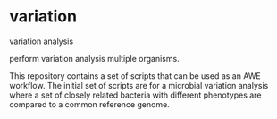 variation
=========

variation analysis

perform variation analysis multiple organisms.

This repository contains a set of scripts that can be used as an AWE workflow. The initial set of scripts are for a microbial variation analysis where a set of closely related bacteria with different phenotypes are compared to a common reference genome.
